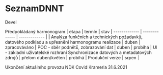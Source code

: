 # SeznamDNNT
Devel

Předpokládaný harmonogram
| etapa  | termín | stav
| ------------- | ------------- | ------------- |
| Analýza funkčních a technických požadavků, datového podkladu a upřesnění harmonogramu realizace  | duben  | zpracováváno
| POC - sběr podnětů, zobrazování dat  | duben | probíhá
| UI - základní uživatelské rozhraní
Synchronizace datových a metadatových zdrojů
 | přelom duben/květen | probíhá
| Produkční verze  | srpen |

Ukončení aktuálního provozu NDK Covid Krameria 31.6.2021
